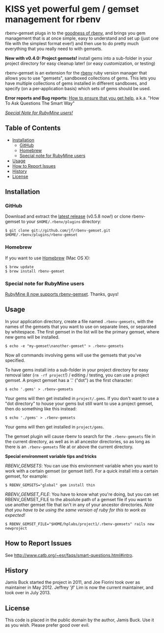 # KISS yet powerful gem / gemset management for rbenv

rbenv-gemset plugs in to the [goodness of rbenv](https://github.com/sstephenson/rbenv/wiki/Why-rbenv%3F),
and brings you gem management that is at once simple, easy to understand and set up (just one file with the simplest format ever!)
and then use to do pretty much everything that you really need to with gemsets.

**New with v0.4.0: Project gemsets!** install gems into a sub-folder in your project directory for easy cleanup later! (or easy customization, or testing)

rbenv-gemset is an extension for the [rbenv][rbenv] ruby version manager that
allows you to use "gemsets", sandboxed collections of gems. This lets you have
multiple collections of gems installed in different sandboxes, and specify (on
a per-application basis) which sets of gems should be used.


**Error reports and Bug reports:** [How to ensure that you get help](http://www.catb.org/~esr/faqs/smart-questions.html#intro),
a.k.a. "How To Ask Questions The Smart Way"


[*Special Note for RubyMine users!*](#special-note-for-rubymine-users)



## Table of Contents

* [Installation](#installation)
  * [GitHub](#github)
  * [Homebrew](#homebrew)
  * [Special note for RubyMine users](#special-note-for-rubymine-users)
* [Usage](#usage)
* [How to Report Issues](#how-to-report-issues)
* [History](#history)
* [License](#license)



## Installation


### GitHub

Download and extract the [latest release](https://github.com/jf/rbenv-gemset/releases/latest) (v0.5.8 now!) or clone rbenv-gemset to your `$HOME/.rbenv/plugins` directory:

    $ git clone git://github.com/jf/rbenv-gemset.git $HOME/.rbenv/plugins/rbenv-gemset

### Homebrew

If you want to use [Homebrew](http://github.com/Homebrew/homebrew) (Mac OS X):

    $ brew update
    $ brew install rbenv-gemset

### Special note for RubyMine users

[RubyMine 8 now supports rbenv-gemset](https://youtrack.jetbrains.com/issue/RUBY-12839#comment=27-1179455). Thanks, guys!



## Usage


In your application directory, create a file named `.rbenv-gemsets`, with the
names of the gemsets that you want to use on separate lines, or separated
by whitespace. The first gemset in the list will be the primary gemset, where
new gems will be installed.

    $ echo -e "my-gemset\nanother-gemset" > .rbenv-gemsets

Now all commands involving gems will use the gemsets that you've specified.

To have gems install into a sub-folder in your project directory for easy removal later (`rm -rf project`!) / editing / testing,
you can use a project gemset. A project gemset has a '.' ("dot") as the first character:

    $ echo '.gems' > .rbenv-gemsets

Your gems will then get installed in `project/.gems`.
If you don't want to use a "dot directory" to house your gems but still want to use a project gemset,
then do something like this instead:

    $ echo './gems' > .rbenv-gemsets

Your gems will then get installed in `project/gems`.

The gemset plugin will cause rbenv to search for the `.rbenv-gemsets` file in
the current directory, as well as in all ancestor directories, so as long
as there is an `.rbenv-gemsets` file at or above the current directory.


**Special environment variable tips and tricks**

*RBENV_GEMSETS*:
You can use this environment variable when you want to work with a certain gemset (or gemset list!). For a quick install into a certain gemset, for example:

	$ RBENV_GEMSETS="global" gem install thin

*RBENV_GEMSET_FILE*:
You have to know what you're doing, but you can set RBENV_GEMSET_FILE to the absolute path of a gemset file if you want to use another gemset file that isn't in any of your ancestor directories.
*Note that you have to be using the same version of ruby for this to work as expected!*

	$ RBENV_GEMSET_FILE="$HOME/hplabs/project1/.rbenv-gemsets" rails new newproject



## How to Report Issues


See http://www.catb.org/~esr/faqs/smart-questions.html#intro.



## History


Jamis Buck started the project in 2011, and Joe Fiorini took over as maintainer in May 2012. Jeffrey 'jf' Lim is now the current maintainer, and took over in July 2013.



## License


This code is placed in the public domain by the author, Jamis Buck. Use it as
you wish. Please prefer good over evil.


[rbenv]: http://github.com/sstephenson/rbenv
